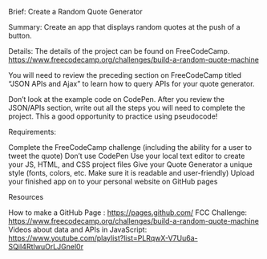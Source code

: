 Brief: Create a Random Quote Generator

Summary:
Create an app that displays random quotes at the push of a button.

Details:
The details of the project can be found on FreeCodeCamp.
https://www.freecodecamp.org/challenges/build-a-random-quote-machine

You will need to review the preceding section on FreeCodeCamp titled “JSON APIs and Ajax” to learn how to query APIs for your quote generator.

Don’t look at the example code on CodePen. After you review the JSON/APIs section, write out all the steps you will need to complete the project. This a good opportunity to practice using pseudocode!

Requirements:

Complete the FreeCodeCamp challenge (including the ability for a user to tweet the quote)
Don’t use CodePen
Use your local text editor to create your JS, HTML, and CSS project files
Give your Quote Generator a unique style (fonts, colors, etc. Make sure it is readable and user-friendly)
Upload your finished app on to your personal website on GitHub pages 


Resources

How to make a GitHub Page : https://pages.github.com/
FCC Challenge: https://www.freecodecamp.org/challenges/build-a-random-quote-machine 
Videos about data and APIs in JavaScript: https://www.youtube.com/playlist?list=PLRqwX-V7Uu6a-SQiI4RtIwuOrLJGnel0r

